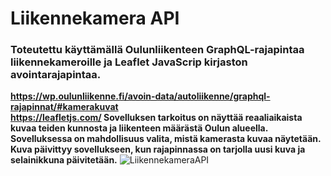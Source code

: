 # **Liikennekamera API**

### **Toteutettu käyttämällä Oulunliikenteen GraphQL-rajapintaa liikennekameroille ja Leaflet JavaScrip kirjaston avointarajapintaa.**
**https://wp.oulunliikenne.fi/avoin-data/autoliikenne/graphql-rajapinnat/#kamerakuvat   
 https://leafletjs.com/
 Sovelluksen tarkoitus on näyttää reaaliaikaista kuvaa teiden kunnosta ja liikenteen määrästä Oulun alueella.  
 Sovelluksessa on mahdollisuus valita, mistä kamerasta kuvaa näytetään.  
 Kuva päivittyy sovellukseen, kun rajapinnassa on tarjolla uusi kuva ja selainikkuna päivitetään.**
![LiikennekameraAPI](https://github.com/Hertsi/LiikennekameraAPI/assets/127840594/5b387fa6-be3d-4b5a-a8e4-b3280f847c25)
